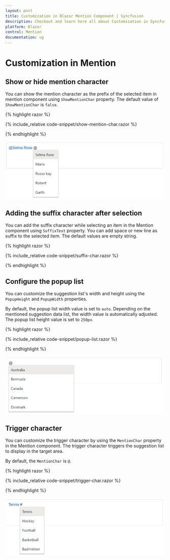 ```yaml
---
layout: post
title: Customization in Blazor Mention Component | Syncfusion
description: Checkout and learn here all about Customization in Syncfusion Blazor Mention component and much more.
platform: Blazor
control: Mention
documentation: ug
---
```


# Customization in Mention

## Show or hide mention character

You can show the mention character as the prefix of the selected item in mention component using `ShowMentionChar` property. The default value of `ShowMentionChar` is `false`.

{% highlight razor %}

{% include_relative code-snippet/show-mention-char.razor %}

{% endhighlight %}

![Blazor Mention with show or hide mention character](./images/blazor-mention-show-mention-char.png)

## Adding the suffix character after selection

You can add the suffix character while selecting an item in the Mention component using `SuffixText` property. You can add space or new line as suffix to the selected item. The default values are empty string.

{% highlight razor %}

{% include_relative code-snippet/suffix-char.razor %}

{% endhighlight %}

## Configure the popup list

You can customize the suggestion list's width and height using the `PopupHeight` and `PopupWidth` properties.

By default, the popup list width value is set to `auto`. Depending on the mentioned suggestion data list, the width value is automatically adjusted. The popup list height value is set to `250px`.

{% highlight razor %}

{% include_relative code-snippet/popup-list.razor %}

{% endhighlight %}

![Blazor Mention with popup list](./images/blazor-mention-popup-list.png)

## Trigger character

You can customize the trigger character by using the `MentionChar` property in the Mention component. The trigger character triggers the suggestion list to display in the target area.

By default, the `MentionChar` is `@`.

{% highlight razor %}

{% include_relative code-snippet/trigger-char.razor %}

{% endhighlight %}

![Blazor Mention with trigger character](./images/blazor-mention-trigger-char.png)
